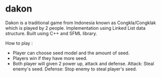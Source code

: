 # dakon
Dakon is a traditional game from Indonesia known as Congkla/Congklak which is played by 2 people. Implementation using Linked List data structure.
Built using C++ and SFML library.

How to play :
- Player can choose seed model and the amount of seed.
- Players win if they have more seed.
- Both player will given 2 power up, attack and defense. Attack: Steal enemy's seed. Defense: Stop enemy to steal player's seed.
